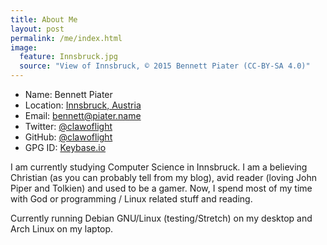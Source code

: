 ```yaml
---
title: About Me
layout: post
permalink: /me/index.html
image:
  feature: Innsbruck.jpg
  source: "View of Innsbruck, © 2015 Bennett Piater (CC-BY-SA 4.0)"
---
```

- Name: Bennett Piater
- Location: [Innsbruck, Austria](https://www.google.com/maps/place/Innsbruck,+Austria/@47.2854551,11.3787899,25120m/data=!3m2!1e3!4b1!4m2!3m1!1s0x479d6ecfe1f8ca73:0x9d201c7d281d9b0d!6m1!1e1?hl=en)
- Email: [bennett@piater.name](mailto:bennett@piater.name)
- Twitter: [@clawoflight](https://twitter.com/ClawOfLight)
- GitHub: [@clawoflight](https://github.com/ClawOfLight)
- GPG ID: [Keybase.io](https://keybase.io/clawoflight)

I am currently studying Computer Science in Innsbruck. I am a believing Christian (as you can probably tell from my blog), avid reader (loving John Piper and Tolkien) and used to be a gamer. Now, I spend most of my time with God or programming / Linux related stuff and reading.

Currently running Debian GNU/Linux (testing/Stretch) on my desktop and Arch Linux on my laptop.
